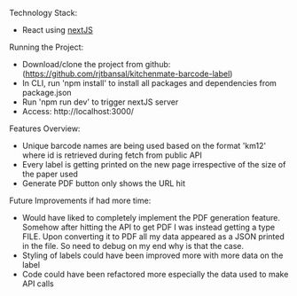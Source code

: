 Technology Stack:

- React using [nextJS](https://nextjs.org/)

Running the Project:

- Download/clone the project from github: (https://github.com/rjtbansal/kitchenmate-barcode-label)
- In CLI, run 'npm install' to install all packages and dependencies from package.json
- Run 'npm run dev' to trigger nextJS server
- Access: http://localhost:3000/

Features Overview:

- Unique barcode names are being used based on the format 'km12<id>' where id is retrieved during fetch from public API
- Every label is getting printed on the new page irrespective of the size of the paper used
- Generate PDF button only shows the URL hit

Future Improvements if had more time:

- Would have liked to completely implement the PDF generation feature. Somehow after hitting the API to get PDF I was instead getting a type FILE. Upon converting it to PDF all my data appeared as a JSON printed in the file. So need to debug on my end why is that the case.
- Styling of labels could have been improved more with more data on the label
- Code could have been refactored more especially the data used to make API calls
